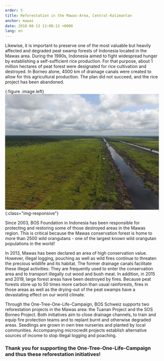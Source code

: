```yaml
---
order: 5
title: Reforestation in the Mawas-Area, Central-Kalimantan
anchor: mawas
date: 2018-08-13 13:08:13 +0000
lang: en
---
```

Likewise, it is important to preserve one of the most valuable but heavily affected and degraded peat swamp forests of Indonesia located in the Mawas area. 
During the 1990s, Indonesia aimed to fight widespread hunger by establishing a self-sufficient rice production. For that purpose, about 1 million hectares of peat forest were designated for rice cultivation and destroyed. In Borneo alone, 4000 km of drainage canals were created to allow for this agricultural production. The plan did not succeed, and the rice project has been abandoned. 

{:figure .image.left}
![Kanäle](/gallery/full/2019/12/15/Foto1.JPG){:class="img-responsive"}

Since 2003, BOS Foundation in Indonesia has been responsible for protecting and restoring some of those destroyed areas in the Mawas region. This is critical because the Mawas conservation forest is home to more than 2500 wild orangutans - one of the largest known wild orangutan populations in the world! 

In 2013, Mawas has been declared an area of high conservation value. However, illegal logging, pouching as well as wild fires continue to threaten the precious wildlife and its habitat. The former drainage canals facilitate these illegal activities: They are frequently used to enter the conservation area and to transport illegally cut wood and bush meat. In addition, in 2015 and 2019, large forest areas have been destroyed by fires. Because peat forests store up to 50 times more carbon than usual rainforests, fires in those areas as well as the drying-out of the peat swamps have a devastating effect on our world climate. 

Through the One-Tree-One-Life-Campaign, BOS Schweiz supports two reforestation projects in the Mawas area: the Tuanan Project and the SOS Borneo Project. Both initiatives aim to close drainage channels, to train and equip fire protection teams and to replant burnt and otherwise degraded areas. Seedlings are grown in own tree nurseries and planted by local communities. Accompanying microcredit projects establish alternative sources of income to stop illegal logging and poaching.

### Thank you for supporting the One-Tree-One-Life-Campaign and thus these reforestation initiatives!
